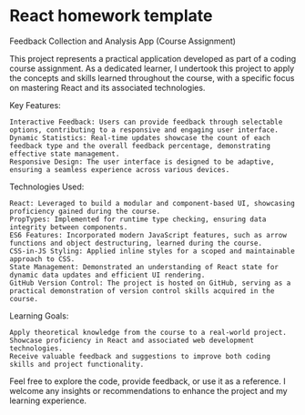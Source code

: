 # React homework template

Feedback Collection and Analysis App (Course Assignment)

This project represents a practical application developed as part of a coding course assignment. As a dedicated learner, I undertook this project to apply the concepts and skills learned throughout the course, with a specific focus on mastering React and its associated technologies.

Key Features:

    Interactive Feedback: Users can provide feedback through selectable options, contributing to a responsive and engaging user interface.
    Dynamic Statistics: Real-time updates showcase the count of each feedback type and the overall feedback percentage, demonstrating effective state management.
    Responsive Design: The user interface is designed to be adaptive, ensuring a seamless experience across various devices.

Technologies Used:

    React: Leveraged to build a modular and component-based UI, showcasing proficiency gained during the course.
    PropTypes: Implemented for runtime type checking, ensuring data integrity between components.
    ES6 Features: Incorporated modern JavaScript features, such as arrow functions and object destructuring, learned during the course.
    CSS-in-JS Styling: Applied inline styles for a scoped and maintainable approach to CSS.
    State Management: Demonstrated an understanding of React state for dynamic data updates and efficient UI rendering.
    GitHub Version Control: The project is hosted on GitHub, serving as a practical demonstration of version control skills acquired in the course.

Learning Goals:

    Apply theoretical knowledge from the course to a real-world project.
    Showcase proficiency in React and associated web development technologies.
    Receive valuable feedback and suggestions to improve both coding skills and project functionality.

Feel free to explore the code, provide feedback, or use it as a reference. I welcome any insights or recommendations to enhance the project and my learning experience.
